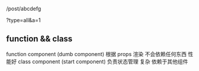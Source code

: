 /post/abcdefg

?type=all&a=1

## function && class
function component (dumb component) 根据 props 渲染 不会依赖任何东西
性能好
class component (start component) 负责状态管理 复杂 依赖于其他组件